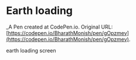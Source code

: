 # Earth loading
 _A Pen created at CodePen.io. Original URL: [https://codepen.io/BharathMonish/pen/gOpzmev](https://codepen.io/BharathMonish/pen/gOpzmev).

 earth loading screen